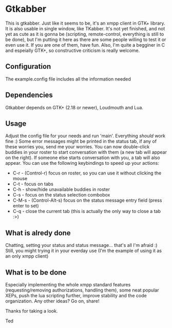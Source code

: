 Gtkabber
========

This is gtkabber. Just like it seems to be, it's an xmpp client in GTK+ library. It is also usable in single window, like TKabber. It's not yet finished, and not yet as cute as it is gonna be (scripting, remote-control, everything is still to be done), but I'm putting it here as there are some people willing to test it or even use it. If you are one of them, have fun. Also, I'm quite a begginer in C and espeially GTK+, so constructive criticism is really welcome.

Configuration
-------------

The example.config file includes all the information needed

Dependencies
------------

Gtkabber depends on GTK+ (2.18 or newer), Loudmouth and Lua.

Usage
-----

Adjust the config file for your needs and run 'main'. Everything _should_ work fine :) Some error messages might be printed in the status tab, if any of these worries you, send me your worries. You can now double-click buddies in your roster to start conversation with them (a new tab will appear on the right). If someone else starts conversation with you, a tab will also appear. You can use the following keybindings to speed up your actions:

* C-r - (Control-r) focus on roster, so you can use it without clicking the mouse
* C-t - focus on tabs
* C-h - show/hide unavailable buddies in roster
* C-s - focus on the status selection combobox
* C-M-s - (Control-Alt-s) focus on the status message entry field (press enter to set)
* C-q - close the current tab (this is actually the only way to close a tab :>)

What is alredy done
-------------------

Chatting, setting your status and status message... that's all I'm afraid :) Still, you might trying it in your everday use (I'm the example of using it as an only xmpp client)

What is to be done
------------------

Especially implementing the whole xmpp standard features (requesting/removing authorizations, handling them), some neat popular XEPs, push the lua scripting further, improve stability and the code organization. Any other ideas? Go on, share!

Thanks for taking a look.

Ted

